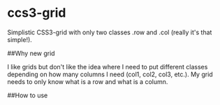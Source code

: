 ccs3-grid
=========

Simplistic CSS3-grid with only two classes .row and .col (really it's that simple!).

##Why new grid

I like grids but don't like the idea where I need to put different classes depending on how many columns I need (col1, col2, col3, etc.). My grid needs to only know what is a row and what is a column.

##How to use